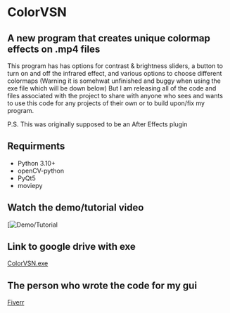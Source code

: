 # ColorVSN

## A new program that creates unique colormap effects on .mp4 files

This program has has options for contrast & brightness sliders, a button to turn on and off the infrared effect, and various options to choose different colormaps
(Warning it is somehwat unfinished and buggy when using the exe file which will be down below) But I am releasing all of the code and files associated with the project
to share with anyone who sees and wants to use this code for any projects of their own or to build upon/fix my program. 

P.S. This was originally supposed to be an After Effects plugin

## Requirments
* Python 3.10+
* openCV-python
* PyQt5
* moviepy

## Watch the demo/tutorial video
[![Demo/Tutorial](https://youtu.be/YmdOgT6EaMc?si=g6luW0c0TAzpVEfN)

## Link to google drive with exe
[ColorVSN.exe](https://drive.google.com/drive/folders/168G3LOUrbcf1WjiexT2htP700uJmzLHh?usp=sharing)

## The person who wrote the code for my gui
[Fiverr](https://www.fiverr.com/fatima103?source=order_page_user_message_inner_link)

